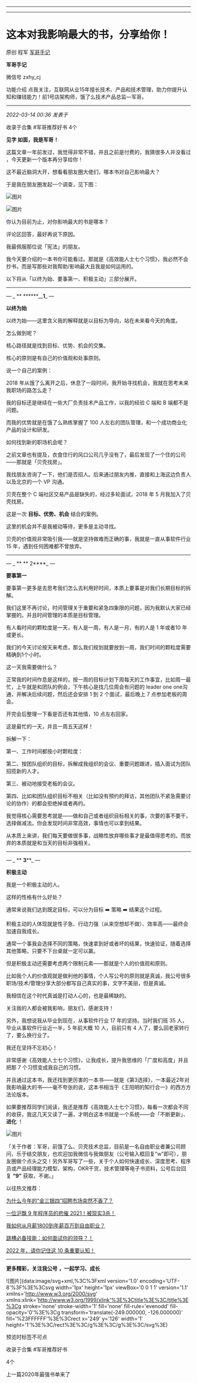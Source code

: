 ----------------------------------------
----------------------------------------
#  这本对我影响最大的书，分享给你！

原创 程军  [ 军哥手记 ](javascript:void\(0\);)

**军哥手记** ![]()

微信号 zxhy_cj

功能介绍 点我关注，互联网从业15年擅长技术、产品和技术管理，助力你提升认知和赚钱能力！前1号店架构师，饿了么技术产品总监—军哥。

____

_2022-03-14 00:36_ _发表于_

收录于合集 #军哥推荐好书 4个

**见字 如面，我是军哥！**

这篇文章一年前发过，我觉得非常不错，并且之前是付费的，我猜很多人并没看过 ，今天更新一个版本再分享给你！

这不最近脑洞大开，想看看朋友圈大佬们，哪本书对自己影响最大？

于是我在朋友圈发起一个调查，见下图：

![图片](https://mmbiz.qpic.cn/mmbiz_png/zoS8kK5mlOmUq8xEVGYtnul7A9LTVhfENlNiaR1WhJpOzGKqsCzyWcQzT7cDg4Sw1E5yQSdKvLd3eL0urgMwbHQ/640?wx_fmt=png&wxfrom=5&wx_lazy=1&wx_co=1)

![图片](https://mmbiz.qpic.cn/mmbiz_png/zoS8kK5mlOmUq8xEVGYtnul7A9LTVhfEhEt5syqVdzDtFn1NUPjVonBNLiafHtpt5LQbncLyibmRN3ibELibCaZWnQ/640?wx_fmt=png)

你认为目前为止，对你影响最大的书是哪本？

评论区回答，最好再说下原因。

我最佩服那位说「宪法」的朋友。

我今天要介绍的一本书你可能看过。那就是《高效能人士七个习惯》，我必然不会抄书，而是写那些对我帮助/影响最大且我是如何运用的。

以下将从「以终为始、要事第一、积极主动」三部分展开。

  

* * *

  

 _—_ _ ** ******__****1****_ _—_  

 **以终为始**

  

以终为始——这里含义我的解释就是以目标为导向，站在未来看今天的角度。

怎么做到呢？

核心路径就是找到目标、优势、机会的交集。  

核心的原则是有自己的价值观和处事原则。

说一个自己的案例：  

2018 年从饿了么离开之后，休息了一段时间，我开始寻找机会，我就在思考未来我职场的路怎么走？

我的目标还是继续在一些大厂负责技术产品工作，以我的经验 C 端和 B 端都不是问题。

而我的优势就是在饿了么熟练掌握了 100 人左右的团队管理，和一个成功商业化产品的设计和研发。  

如何找到新的职场机会呢？

之前文章也有提及，衣食住行的风口公司几乎没有了，最后发现了一个住的公司——那就是「贝壳找房」。  

我找朋友咨询了一下，他们是否招人。后来通过朋友内推，直接和上海这边负责人以及北京的一个 VP 沟通。

贝壳在整个 C 端社区交易产品是缺失的，经过多轮面试，2018 年 5 月我加入了贝壳找房。

这是一次 **目标、优势、机会** 结合的案例。

这里的机会并不是我被动等待，更多是主动寻找。

贝壳的价值观非常吸引我——就是坚持做难而正确的事，我就是一直从事软件行业 15 年，遇到任何困难都不曾放弃。

  

* * *

  

 _—_ _ ** ** 2****_ _—_  

 **要事第一**

  

要事第一更多是去思考我们怎么去利用好时间，本质上要事是对我们长期目标的拆解。

我们这里不再讨论，时间管理关于重要和紧急四象限的问题，因为我默认大家已经掌握的。并且时间管理的本质是目标管理。  

有人看时间的颗粒度是一天，有人是一周，有人是一月，有的人是 1 年或者10 年或更长。

我们的今天讨论按天来考虑，那么我们规划就要放到一周，我们时间的颗粒度需要精确到1个小时。  

这一天我需要做什么？

正常我的时间作息是这样的，按一周的目标计划下周每天的工作事宜，比如周一最忙，上午就是和团队的例会，下午核心是找几位周会有问题的 leader one
one沟通，并解决后续问题，然后还会安排 1 到 2 个面试，最后晚上 7 点参加老板的周会。

开完会后整理一下看是否还有其他情，10 点左右回家。

这是最忙的一天，并且一周五天这样！

拆解一下：

第一、工作时间都按小时颗粒度：

第二、按团队组织的目标，拆解成我组织的会议、重要问题跟进，插入面试为团队招揽新的人才。

第三、被动地接受老板的会议。

第四、比如和团队组织目标不相关（比如没有预约的拜访，其他团队不紧急需要讨论的协作）的都会拒绝掉或者再约。  

我觉得核心需要思考就是——做和自己或者组织目标相关的事，次要的事不要干，选择做减法。你会发现时间非常高效，事情也可以拿到结果。  

从本质上来讲，我们每天要做很多事，战略性放弃哪些事才是最值得思考的。而放弃的本质就是和当天的目标非强相关。

  

* * *

 _—_ _ ** **3****_ _—_  

 **积极主动**

  

我是一个积极主动的人。

这样的性格有什么好处？

通常来说我们达到既定目标，可以分为目标 ➡️ 策略 ➡️ 结果这个过程。

积极主动的人体现就是性子急、行动力强（从来空想却不做）、效率高——最终会加速自我成长。

通常一个事我会选择不同的策略，快速拿到好或者坏的结果，快速验证，随着选择其他策略，只要不下台桌就一定可以赢。

但是积极主动还需要考虑两个限制元素——那就是个人的价值观和原则。  

比如我个人的价值观就是做利他的事情，个人写公号的原则就是真诚，我公号很多职场/技术/管理分享大部分都写自己真实的事，文字不美丽，但是真诚。  

我相信在这个时代真诚是打动人心的，也是最稀缺的。

关注我的人都会被我影响，朋友们，感谢支持！

另外，我想说我从毕业到现在，从事软件行业 17 年的坚持。当时我们班 35 人，毕业从事软件行业近一半，5 年前大概 10 人，目前只有 4
人了，要么回老家转行了，要么换行业了。

我还在坚持不忘初心！

非常感谢《高效能人士七个习惯》，让我成长，提升我思维的「广度和高度」并且把那 7 个习惯变成我自己的习惯。

并且通过这本书，我还找到更厉害的一本书——就是《第3选择》，一本最近2年对我影响最大的书——毫不夸张的说，这本书相当于《王阳明的知行合一》的西方方法论版本。

如果要推荐同学们阅读，我还是推荐《高效能人士七个习惯》，每看一次都会不同的收获，我这几天又读了一遍，才明白这本书就是一个系统——会「不断更新」、
**进化** ！

![图片](https://mmbiz.qpic.cn/mmbiz_png/zoS8kK5mlOmUq8xEVGYtnul7A9LTVhfEKHXJNAmyicXiagkWPtD87IdwIdAn93ZFkYhghHnaJkNfoSxbfdrXAXoA/640?wx_fmt=png)

  

「关于作者：军哥，前饿了么、贝壳技术总监，目前是一名自由职业者兼公司顾问，乐于结交朋友，也欢迎加我微信与我做朋友（公号输入框回复“w”即可），朋友圈做个点头之交！另外军哥写了一些，关于个人如何快速成长、深度思考、程序员或产品经理能力模型、架构，OKR干货，技术管理等电子书资料，公号后台回复
**“9”** 获取，不谢。」  

以往热文推荐：

[为什么今年的“金三银四”招聘市场突然不香了？](http://mp.weixin.qq.com/s?__biz=MzA3MDU2MjM4Ng==&mid=2247494909&idx=1&sn=517dde441f9fe375b205a47153039c8d&chksm=9f384bc0a84fc2d6fd94438a9941280c9b1a24ff933f012013fc0c94bbeca0af6c7f181d546b&scene=21#wechat_redirect)

[一位沪飘 9 年程序员的悲催
2021！被现实3杀！](http://mp.weixin.qq.com/s?__biz=MzA3MDU2MjM4Ng==&mid=2247494764&idx=1&sn=70d38914e97aef57ae357bb0cab332d4&chksm=9f384b51a84fc2471173508a4f16f5246b7467d970b89151a2083594a44eb881bbe75cc4f0a7&scene=21#wechat_redirect)  

[我如何从月薪1800到年薪百万到自由职业？](http://mp.weixin.qq.com/s?__biz=MzA3MDU2MjM4Ng==&mid=2247494693&idx=1&sn=da95f4b336a3ee3982d54dcf93c1cad2&chksm=9f384b18a84fc20e6dca579178127002c8043df968a52340860dffa6ee88a1a3ce3e4edf7185&scene=21#wechat_redirect)  

[跳槽必备技能：如何面试你的领导？！](http://mp.weixin.qq.com/s?__biz=MzA3MDU2MjM4Ng==&mid=2247494536&idx=1&sn=fb28d9f71c2a44d5286ba7e599dbecd0&chksm=9f384cb5a84fc5a30beb3c244c3e1407f07a8734d39e7629a913672ae99a1229c8a3221824ba&scene=21#wechat_redirect)

[2022 年，请你记住这 10
条重要认知！](http://mp.weixin.qq.com/s?__biz=MzA3MDU2MjM4Ng==&mid=2247494294&idx=1&sn=8e4ff6f17850c0b8c5a4aa83b8b8c4f7&chksm=9f384daba84fc4bde7744e200db15cb770df8a9cdcba582c4c248c037fbc362d7c71114d49ac&scene=21#wechat_redirect)

  

* * *

  

 **更多精彩，关注我公号** **，一起学习、成长**

![图片](data:image/svg+xml,%3C%3Fxml version='1.0' encoding='UTF-8'%3F%3E%3Csvg
width='1px' height='1px' viewBox='0 0 1 1' version='1.1'
xmlns='http://www.w3.org/2000/svg'
xmlns:xlink='http://www.w3.org/1999/xlink'%3E%3Ctitle%3E%3C/title%3E%3Cg
stroke='none' stroke-width='1' fill='none' fill-rule='evenodd' fill-
opacity='0'%3E%3Cg transform='translate\(-249.000000, -126.000000\)'
fill='%23FFFFFF'%3E%3Crect x='249' y='126' width='1'
height='1'%3E%3C/rect%3E%3C/g%3E%3C/g%3E%3C/svg%3E)

  

预览时标签不可点

收录于合集 #军哥推荐好书

4个

上一篇2020年最强书单来了

